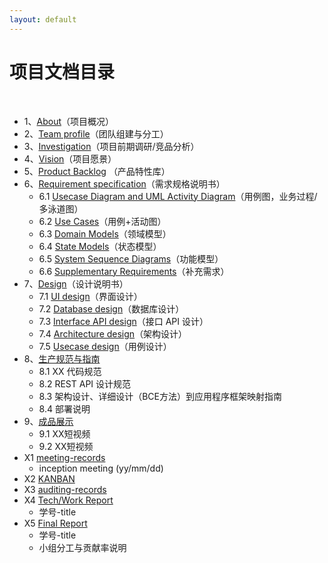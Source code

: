 ```yaml
---
layout: default
---
```


# 项目文档目录

&nbsp;&nbsp; 

* 1、[About](01-about/README.md)（项目概况）
* 2、[Team profile](02-team-profile/README.md)（团队组建与分工）
* 3、[Investigation](03-invest)（项目前期调研/竞品分析）
* 4、[Vision](04-vision)（项目愿景）
* 5、[Product Backlog](05-backlog) （产品特性库）
* 6、[Requirement specification](06-requirements)（需求规格说明书）
    - 6.1 [Usecase Diagram and UML Activity Diagram](06-requirements/06-01-uml)（用例图，业务过程/多泳道图）
    - 6.2 [Use Cases](06-requirements/06-02-usecase)（用例+活动图）
    - 6.3 [Domain Models](06-requirements/06-03-domain)（领域模型）
    - 6.4 [State Models](06-requirements/06-04-state)（状态模型）
    - 6.5 [System Sequence Diagrams](06-requirements/06-05-system)（功能模型）
    - 6.6 [Supplementary Requirements](06-requirements/06-06-supplementary)（补充需求）
* 7、[Design](07-designs)（设计说明书）
    - 7.1 [UI design](07-designs/07-01-ui)（界面设计）
    - 7.2 [Database design](07-designs/07-02-database)（数据库设计）
    - 7.3 [Interface API design](http://petstore.swagger.io/?url=https://raw.githubusercontent.com/swsad-team/Dashboard/master/other/api.yaml)（接口 API 设计）
    - 7.4 [Architecture design](07-designs/07-04-architecture)（架构设计）
    - 7.5 [Usecase design](07-designs/07-05-usecase)（用例设计）
* 8、[生产规范与指南](08-standard)
    - 8.1 XX 代码规范
    - 8.2 REST API 设计规范
    - 8.3 架构设计、详细设计（BCE方法）到应用程序框架映射指南
    - 8.4 部署说明
* 9、[成品展示](09-display)
    - 9.1 XX短视频
    - 9.2 XX短视频
* X1 [meeting-records](x1-meetings)
    - inception meeting (yy/mm/dd)
* X2 [KANBAN](X2-kanban)
* X3 [auditing-records](x3-auditing)
* X4 [Tech/Work Report](x4-techniques)
    - 学号-title
* X5 [Final Report](x5-summary)
    - 学号-title
    - 小组分工与贡献率说明

